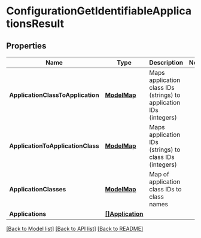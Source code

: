 # ConfigurationGetIdentifiableApplicationsResult

## Properties

Name | Type | Description | Notes
------------ | ------------- | ------------- | -------------
**ApplicationClassToApplication** | [**ModelMap**](map.md) | Maps application class IDs (strings) to application IDs (integers) | 
**ApplicationToApplicationClass** | [**ModelMap**](map.md) | Maps application IDs (strings) to class IDs (integers) | 
**ApplicationClasses** | [**ModelMap**](map.md) | Map of application class IDs to class names | 
**Applications** | [**[]Application**](application.md) |  | 

[[Back to Model list]](../README.md#documentation-for-models) [[Back to API list]](../README.md#documentation-for-api-endpoints) [[Back to README]](../README.md)


